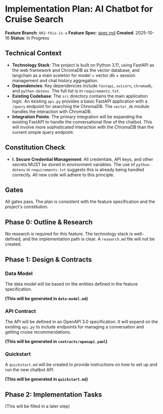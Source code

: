 # Implementation Plan: AI Chatbot for Cruise Search

**Feature Branch**: `002-this-is-a`
**Feature Spec**: [spec.md](./spec.md)
**Created**: 2025-10-16
**Status**: In Progress

## Technical Context

-   **Technology Stack**: The project is built on Python 3.11, using FastAPI as the web framework and ChromaDB as the vector database, and langchain as a main sceleton for model + vector db + session management and chat history aggregation.
-   **Dependencies**: Key dependencies include `fastapi`, `uvicorn`, `chromadb`, and `python-dotenv`. The full list is in `requirements.txt`.
-   **Existing Codebase**: The `src` directory contains the main application logic. An existing `api.py` provides a basic FastAPI application with a `/query` endpoint for searching the ChromaDB. The `vector_db` module handles the interaction with ChromaDB.
-   **Integration Points**: The primary integration will be expanding the existing FastAPI to handle the conversational flow of the chatbot. This will involve more sophisticated interaction with the ChromaDB than the current simple query endpoint.

## Constitution Check

-   **I. Secure Credential Management**: All credentials, API keys, and other secrets MUST be stored in environment variables. The use of `python-dotenv` in `requirements.txt` suggests this is already being handled correctly. All new code will adhere to this principle.

## Gates

All gates pass. The plan is consistent with the feature specification and the project's constitution.

## Phase 0: Outline & Research

No research is required for this feature. The technology stack is well-defined, and the implementation path is clear. A `research.md` file will not be created.

## Phase 1: Design & Contracts

### Data Model

The data model will be based on the entities defined in the feature specification.

**(This will be generated in `data-model.md`)**

### API Contract

The API will be defined in an OpenAPI 3.0 specification. It will expand on the existing `api.py` to include endpoints for managing a conversation and getting cruise recommendations.

**(This will be generated in `contracts/openapi.yaml`)**

### Quickstart

A `quickstart.md` will be created to provide instructions on how to set up and run the new chatbot API.

**(This will be generated in `quickstart.md`)**

## Phase 2: Implementation Tasks

(This will be filled in a later step)